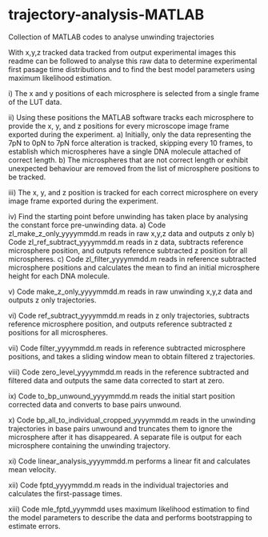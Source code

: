 # trajectory-analysis-MATLAB
Collection of MATLAB codes to analyse unwinding trajectories

With x,y,z tracked data tracked from output experimental images this readme can be followed to analyse this raw data to determine experimental first pasage time distributions and to find the best model parameters using maximum likelihood estimation.

i)	The x and y positions of each microsphere is selected from a single frame of the LUT data.

ii)	Using these positions the MATLAB software tracks each microsphere to provide the x, y, and z positions for every microscope image frame exported during the experiment.
a)	Initially, only the data representing the 7pN to 0pN to 7pN force alteration is tracked, skipping every 10 frames, to establish which microspheres have a single DNA molecule attached of correct length.
b)	The microspheres that are not correct length or exhibit unexpected behaviour are removed from the list of microsphere positions to be tracked.

iii)	The x, y, and z position is tracked for each correct microsphere on every image frame exported during the experiment.

iv)	Find the starting point before unwinding has taken place by analysing the constant force pre-unwinding data.
a)	Code zl_make_z_only_yyyymmdd.m reads in raw x,y,z data and outputs z only
b)	Code zl_ref_subtract_yyyymmdd.m reads in z data, subtracts reference microsphere position, and outputs reference subtracted z position for all microspheres.
c)	Code zl_filter_yyyymmdd.m reads in reference subtracted microsphere positions and calculates the mean to find an initial microsphere height for each DNA molecule.

v)	Code make_z_only_yyyymmdd.m reads in raw unwinding x,y,z data and outputs z only trajectories.

vi)	Code ref_subtract_yyyymmdd.m reads in z only trajectories, subtracts reference microsphere position, and outputs reference subtracted z positions for all microspheres.

vii)	Code filter_yyyymmdd.m reads in reference subtracted microsphere positions, and takes a sliding window mean to obtain filtered z trajectories.

viii)	Code zero_level_yyyymmdd.m reads in the reference subtracted and filtered data and outputs the same data corrected to start at zero.

ix)	Code to_bp_unwound_yyyymmdd.m reads the initial start position corrected data and converts to base pairs unwound.

x)	Code bp_all_to_individual_cropped_yyyymmdd.m reads in the unwinding trajectories in base pairs unwound and truncates them to ignore the microsphere after it has disappeared. A separate file is output for each microsphere containing the unwinding trajectory.

xi)	Code linear_analysis_yyyymmdd.m performs a linear fit and calculates mean velocity.

xii)	Code fptd_yyyymmdd.m reads in the individual trajectories and calculates the first-passage times.

xiii)	Code mle_fptd_yyymmdd uses maximum likelihood estimation to find the model parameters to describe the data and performs bootstrapping to estimate errors.
